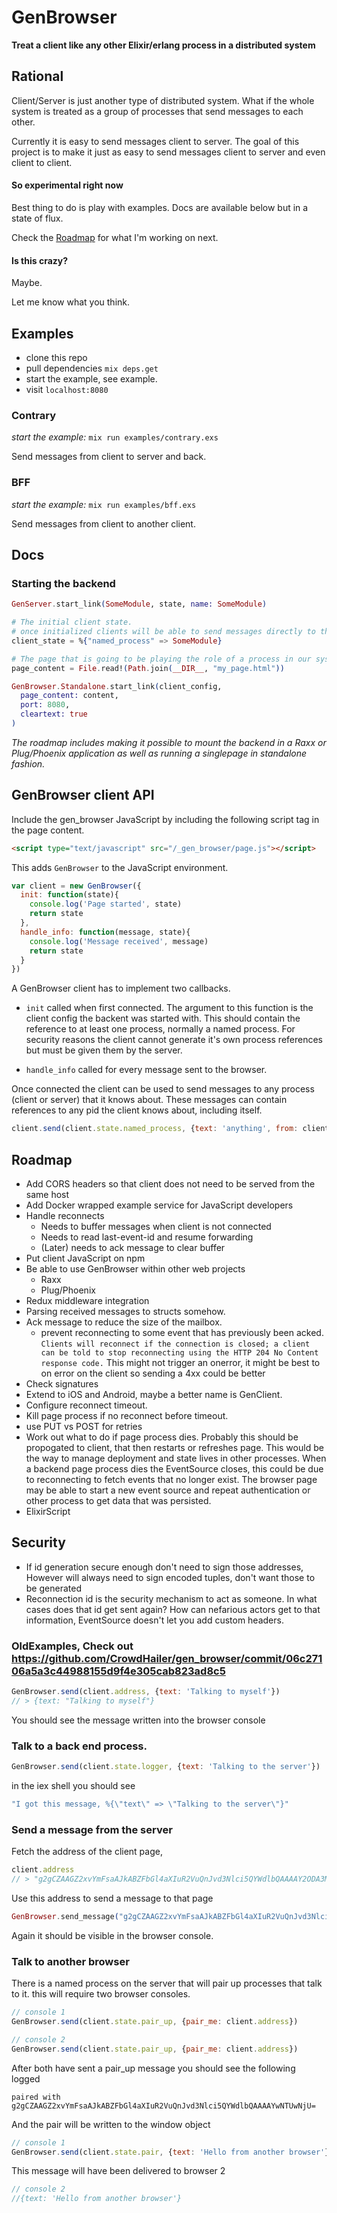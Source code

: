 # GenBrowser

**Treat a client like any other Elixir/erlang process in a distributed system**

## Rational

Client/Server is just another type of distributed system.
What if the whole system is treated as a group of processes that send messages to each other.

Currently it is easy to send messages client to server.
The goal of this project is to make it just as easy to send messages client to server and even client to client.

#### So experimental right now

Best thing to do is play with examples. Docs are available below but in a state of flux.

Check the [Roadmap](#Roadmap) for what I'm working on next.

#### Is this crazy?

Maybe.

Let me know what you think.

## Examples

- clone this repo
- pull dependencies `mix deps.get`
- start the example, see example.
- visit `localhost:8080`

### Contrary

*start the example:* `mix run examples/contrary.exs`

Send messages from client to server and back.

### BFF

*start the example:* `mix run examples/bff.exs`

Send messages from client to another client.

## Docs

### Starting the backend

```elixir
GenServer.start_link(SomeModule, state, name: SomeModule)

# The initial client state.
# once initialized clients will be able to send messages directly to the GenServer called `SomeModule`
client_state = %{"named_process" => SomeModule}

# The page that is going to be playing the role of a process in our system.
page_content = File.read!(Path.join(__DIR__, "my_page.html"))

GenBrowser.Standalone.start_link(client_config,
  page_content: content,
  port: 8080,
  cleartext: true
)
```

*The roadmap includes making it possible to mount the backend in a Raxx or Plug/Phoenix application as well as running a singlepage in standalone fashion.*

## GenBrowser client API

Include the gen_browser JavaScript by including the following script tag in the page content.

```html
<script type="text/javascript" src="/_gen_browser/page.js"></script>
```

This adds `GenBrowser` to the JavaScript environment.

```js
var client = new GenBrowser({
  init: function(state){
    console.log('Page started', state)
    return state
  },
  handle_info: function(message, state){
    console.log('Message received', message)
    return state
  }
})
```

A GenBrowser client has to implement two callbacks.

- `init` called when first connected.
  The argument to this function is the client config the backent was started with.
  This should contain the reference to at least one process, normally a named process.
  For security reasons the client cannot generate it's own process references but must be given them by the server.

- `handle_info` called for every message sent to the browser.

Once connected the client can be used to send messages to any process (client or server) that it knows about.
These messages can contain references to any pid the client knows about, including itself.

```js
client.send(client.state.named_process, {text: 'anything', from: client.address})
```

## Roadmap

- Add CORS headers so that client does not need to be served from the same host
- Add Docker wrapped example service for JavaScript developers
- Handle reconnects
  - Needs to buffer messages when client is not connected
  - Needs to read last-event-id and resume forwarding
  - (Later) needs to ack message to clear buffer
- Put client JavaScript on npm
- Be able to use GenBrowser within other web projects
  - Raxx
  - Plug/Phoenix
- Redux middleware integration
- Parsing received messages to structs somehow.
- Ack message to reduce the size of the mailbox.
  - prevent reconnecting to some event that has previously been acked.
    `Clients will reconnect if the connection is closed; a client can be told to stop reconnecting using the HTTP 204 No Content response code.`
    This might not trigger an onerror, it might be best to on error on the client so sending a 4xx could be better
- Check signatures
- Extend to iOS and Android, maybe a better name is GenClient.
- Configure reconnect timeout.
- Kill page process if no reconnect before timeout.
- use PUT vs POST for retries
- Work out what to do if page process dies.
  Probably this should be propogated to client, that then restarts or refreshes page. This would be the way to manage deployment and state lives in other processes.
  When a backend page process dies the EventSource closes, this could be due to reconnecting to fetch events that no longer exist.
  The browser page may be able to start a new event source and repeat authentication or other process to get data that was persisted.
- ElixirScript

## Security
- If id generation secure enough don't need to sign those addresses,
  However will always need to sign encoded tuples, don't want those to be generated
- Reconnection id is the security mechanism to act as someone.
  In what cases does that id get sent again? How can nefarious actors get to that information,
  EventSource doesn't let you add custom headers.

### OldExamples, Check out https://github.com/CrowdHailer/gen_browser/commit/06c27106a5a3c44988155d9f4e305cab823ad8c5

```js
GenBrowser.send(client.address, {text: 'Talking to myself'})
// > {text: "Talking to myself"}
```

You should see the message written into the browser console

### Talk to a back end process.

```js
GenBrowser.send(client.state.logger, {text: 'Talking to the server'})
```

in the iex shell you should see
```elixir
"I got this message, %{\"text\" => \"Talking to the server\"}"
```

### Send a message from the server

Fetch the address of the client page,
```js
client.address
// > "g2gCZAAGZ2xvYmFsaAJkABZFbGl4aXIuR2VuQnJvd3Nlci5QYWdlbQAAAAY2ODA3MzQ="
```

Use this address to send a message to that page

```elixir
GenBrowser.send_message("g2gCZAAGZ2xvYmFsaAJkABZFbGl4aXIuR2VuQnJvd3Nlci5QYWdlbQAAAAY2ODA3MzQ=", %{text: "Hello from the server"})
```

Again it should be visible in the browser console.

### Talk to another browser

There is a named process on the server that will pair up processes that talk to it.
this will require two browser consoles.

```js
// console 1
GenBrowser.send(client.state.pair_up, {pair_me: client.address})
```
```js
// console 2
GenBrowser.send(client.state.pair_up, {pair_me: client.address})
```

After both have sent a pair_up message you should see the following logged
```
paired with g2gCZAAGZ2xvYmFsaAJkABZFbGl4aXIuR2VuQnJvd3Nlci5QYWdlbQAAAAYwNTUwNjU=
```

And the pair will be written to the window object

```js
// console 1
GenBrowser.send(client.state.pair, {text: 'Hello from another browser'})
```

This message will have been delivered to browser 2
```js
// console 2
//{text: 'Hello from another browser'}
```
